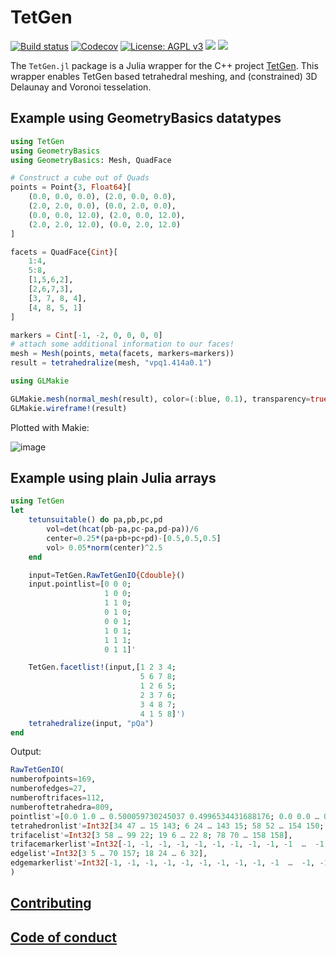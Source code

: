 # TetGen

[![Build status](https://github.com/JuliaGeometry/TetGen.jl/workflows/linux-macos-windows/badge.svg)](https://github.com/JuliaGeometry/TetGen.jl/actions)
[![Codecov](https://codecov.io/gh/JuliaGeometry/TetGen.jl/branch/master/graph/badge.svg)](https://codecov.io/gh/JuliaGeometry/TetGen.jl)
[![License: AGPL v3](https://img.shields.io/badge/License-AGPL%20v3-orange.svg)](https://github.com/JuliaGeometry/TetGen.jl/blob/master/LICENSE)
[![](https://img.shields.io/badge/docs-stable-blue.svg)](https://JuliaGeometry.github.io/TetGen.jl/stable)
[![](https://img.shields.io/badge/docs-dev-blue.svg)](https://JuliaGeometry.github.io/TetGen.jl/dev)

The `TetGen.jl` package is a Julia wrapper for the C++ project [TetGen](https://wias-berlin.de/software/index.jsp?id=TetGen&lang=1). This wrapper enables TetGen based tetrahedral meshing, and (constrained) 3D Delaunay and Voronoi tesselation.

## Example using GeometryBasics datatypes

```julia
using TetGen
using GeometryBasics
using GeometryBasics: Mesh, QuadFace

# Construct a cube out of Quads
points = Point{3, Float64}[
    (0.0, 0.0, 0.0), (2.0, 0.0, 0.0),
    (2.0, 2.0, 0.0), (0.0, 2.0, 0.0),
    (0.0, 0.0, 12.0), (2.0, 0.0, 12.0),
    (2.0, 2.0, 12.0), (0.0, 2.0, 12.0)
]

facets = QuadFace{Cint}[
    1:4,
    5:8,
    [1,5,6,2],
    [2,6,7,3],
    [3, 7, 8, 4],
    [4, 8, 5, 1]
]

markers = Cint[-1, -2, 0, 0, 0, 0]
# attach some additional information to our faces!
mesh = Mesh(points, meta(facets, markers=markers))
result = tetrahedralize(mesh, "vpq1.414a0.1")

using GLMakie

GLMakie.mesh(normal_mesh(result), color=(:blue, 0.1), transparency=true)
GLMakie.wireframe!(result)

```

Plotted with Makie:

![image](https://user-images.githubusercontent.com/1010467/82307971-69252000-99c1-11ea-8b82-e3a206381bd3.png)


## Example using plain Julia arrays

```julia
using TetGen
let
    tetunsuitable() do pa,pb,pc,pd
        vol=det(hcat(pb-pa,pc-pa,pd-pa))/6
        center=0.25*(pa+pb+pc+pd)-[0.5,0.5,0.5]
        vol> 0.05*norm(center)^2.5
    end

    input=TetGen.RawTetGenIO{Cdouble}()
    input.pointlist=[0 0 0;  
                     1 0 0;
                     1 1 0;
                     0 1 0;
                     0 0 1;  
                     1 0 1;
                     1 1 1;
                     0 1 1]'

    TetGen.facetlist!(input,[1 2 3 4;
                             5 6 7 8;
                             1 2 6 5;
                             2 3 7 6;
                             3 4 8 7;
                             4 1 5 8]')
    tetrahedralize(input, "pQa")
end
```

Output:

```julia
RawTetGenIO(
numberofpoints=169,
numberofedges=27,
numberoftrifaces=112,
numberoftetrahedra=809,
pointlist'=[0.0 1.0 … 0.500059730245037 0.4996534431688176; 0.0 0.0 … 0.5074057466787957 0.49707528530503103; 0.0 0.0 … 0.5033015055704277 0.4953177845338027],
tetrahedronlist'=Int32[34 47 … 15 143; 6 24 … 143 15; 58 52 … 154 150; 70 73 … 168 168],
trifacelist'=Int32[3 58 … 99 22; 19 6 … 22 8; 78 70 … 158 158],
trifacemarkerlist'=Int32[-1, -1, -1, -1, -1, -1, -1, -1, -1, -1  …  -1, -1, -1, -1, -1, -1, -1, -1, -1, -1],
edgelist'=Int32[3 5 … 70 157; 18 24 … 6 32],
edgemarkerlist'=Int32[-1, -1, -1, -1, -1, -1, -1, -1, -1, -1  …  -1, -1, -1, -1, -1, -1, -1, -1, -1, -1],
)
```


## [Contributing](https://github.com/JuliaGeometry/TetGen.jl/blob/master/CONTRIBUTING.md)   


## [Code of conduct](https://github.com/JuliaGeometry/TetGen.jl/blob/master/CODE_OF_CONDUCT.md)   
